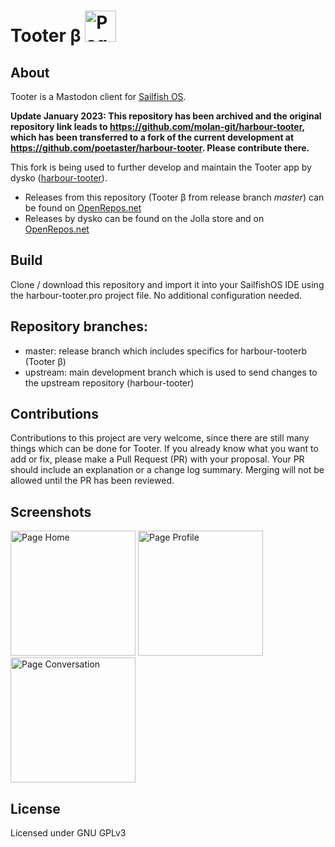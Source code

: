 # Tooter β <img width="50" title="Page Home" src="https://openrepos.net/sites/default/files/styles/thumbnail/public/packages/10743/icon-harbour-tooter.png">

## About
Tooter is a Mastodon client for [Sailfish OS](https://sailfishos.org).

**Update January 2023: This repository has been archived and the original repository link leads to https://github.com/molan-git/harbour-tooter, which has been transferred to a fork of the current development at https://github.com/poetaster/harbour-tooter. Please contribute there.**

This fork is being used to further develop and maintain the Tooter app by dysko ([harbour-tooter](https://github.com/dysk0/harbour-tooter)). 

* Releases from this repository (Tooter β from release branch *master*) can be found on [OpenRepos.net](https://openrepos.net/content/molan/tooter-v)
* Releases by dysko can be found on the Jolla store and on [OpenRepos.net](https://openrepos.net/content/dysko/tooter)

## Build 
Clone / download this repository and import it into your SailfishOS IDE using the harbour-tooter.pro project file. No additional configuration needed. 

## Repository branches:
* master: release branch which includes specifics for harbour-tooterb (Tooter β)
* upstream: main development branch which is used to send changes to the upstream repository (harbour-tooter)

## Contributions
Contributions to this project are very welcome, since there are still many things which can be done for Tooter. If you already know what you want to add or fix, please make a Pull Request (PR) with your proposal. Your PR should include an explanation or a change log summary. Merging will not be allowed until the PR has been reviewed.

## Screenshots
<img width="200" title="Page Home" src="https://telegra.ph/file/710bba46d9f818e0f88ab.png"> <img width="200" title="Page Profile" src="https://telegra.ph/file/c5b504f637c874861eeee.png"> <img width="200" title="Page Conversation" src="https://telegra.ph/file/c9584f8d68c89827c53e5.png"> 

## License
Licensed under GNU GPLv3
